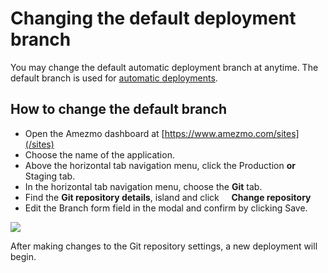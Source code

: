 # Changing the default deployment branch

You may change the default automatic deployment branch at anytime. The default branch is used for [automatic deployments](/docs/deployments).

## How to change the default branch

- Open the Amezmo dashboard at [https://www.amezmo.com/sites](/sites)
- Choose the name of the application.
- Above the horizontal tab navigation menu, click the Production **or** Staging tab.
- In the horizontal tab navigation menu, choose the **Git** tab.
- Find the **Git repository details**, island and click &nbsp;<i style="color:#586f90" class="fas fa-ellipsis-h"></i>&nbsp;&nbsp;
<i style="color:#586f90" class="fas fa-small fa-chevron-right"></i> **Change repository**
- Edit the Branch form field in the modal and confirm by clicking Save.

 <img src="https://s3.us-east-2.amazonaws.com/static.amezmo.net/change-automatic-deployment-branch.png	" />


After making changes to the Git repository settings, a new deployment will begin.
